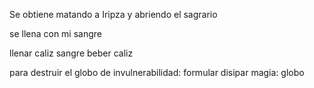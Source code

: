 Se obtiene matando a Iripza y abriendo el sagrario



se llena con mi sangre

llenar caliz sangre
beber caliz

para destruir el globo de invulnerabilidad:
formular disipar magia: <mificha> globo